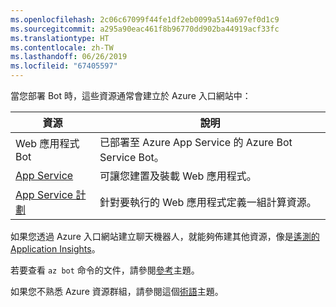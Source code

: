 ```yaml
---
ms.openlocfilehash: 2c06c67099f44fe1df2eb0099a514a697ef0d1c9
ms.sourcegitcommit: a295a90eac461f8b96770dd902ba44919acf33fc
ms.translationtype: HT
ms.contentlocale: zh-TW
ms.lasthandoff: 06/26/2019
ms.locfileid: "67405597"
---
```

當您部署 Bot 時，這些資源通常會建立於 Azure 入口網站中：

| 資源      | 說明 |
|----------------|-------------|
| Web 應用程式 Bot | 已部署至 Azure App Service 的 Azure Bot Service Bot。|
| [App Service](https://docs.microsoft.com/azure/app-service/)| 可讓您建置及裝載 Web 應用程式。|
| [App Service 計劃](https://docs.microsoft.com/azure/app-service/azure-web-sites-web-hosting-plans-in-depth-overview)| 針對要執行的 Web 應用程式定義一組計算資源。|

如果您透過 Azure 入口網站建立聊天機器人，就能夠佈建其他資源，像是[遙測的 Application Insights](~/v4sdk/bot-builder-telemetry.md)。

若要查看 `az bot` 命令的文件，請參閱[參考](https://docs.microsoft.com/cli/azure/bot?view=azure-cli-latest)主題。

如果您不熟悉 Azure 資源群組，請參閱這個[術語](https://docs.microsoft.com/azure/azure-resource-manager/resource-group-overview#terminology)主題。